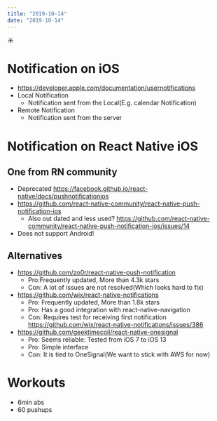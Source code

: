 ```yaml
---
title: "2019-10-14"
date: "2019-10-14"
---
```


☀️

# Notification on iOS

- https://developer.apple.com/documentation/usernotifications
- Local Notification
  - Notification sent from the Local(E.g. calendar Notification)
- Remote Notification
  - Notification sent from the server

# Notification on React Native iOS

## One from RN community

- Deprecated https://facebook.github.io/react-native/docs/pushnotificationios
- https://github.com/react-native-community/react-native-push-notification-ios
  - Also out dated and less used? https://github.com/react-native-community/react-native-push-notification-ios/issues/14
- Does not support Android!

## Alternatives

- https://github.com/zo0r/react-native-push-notification
  - Pro:Frequently updated, More than 4.3k stars
  - Con: A lot of issues are not resolved(Which looks hard to fix)
- https://github.com/wix/react-native-notifications
  - Pro: Frequently updated, More than 1.8k stars
  - Pro: Has a good integration with react-native-navigation
  - Con: Requires test for receiving first notification https://github.com/wix/react-native-notifications/issues/386
- https://github.com/geektimecoil/react-native-onesignal
  - Pro: Seems reliable: Tested from iOS 7 to iOS 13
  - Pro: Simple interface
  - Con: It is tied to OneSignal(We want to stick with AWS for now)

# Workouts

- 6min abs
- 60 pushups
